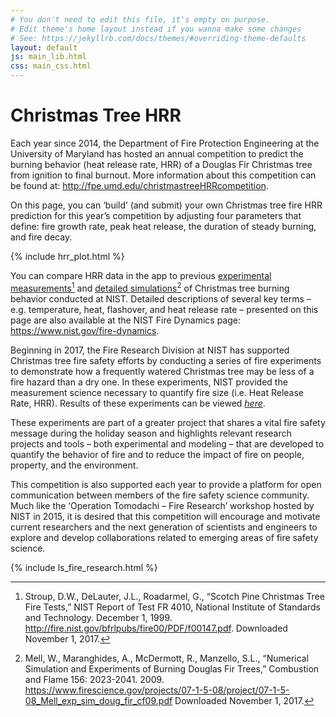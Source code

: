 ```yaml
---
# You don't need to edit this file, it's empty on purpose.
# Edit theme's home layout instead if you wanna make some changes
# See: https://jekyllrb.com/docs/themes/#overriding-theme-defaults
layout: default
js: main_lib.html
css: main_css.html
---
```


# Christmas Tree HRR

Each year since 2014, the Department of Fire Protection Engineering at the
University of Maryland has hosted an annual competition to predict the burning
behavior (heat release rate, HRR) of a Douglas Fir Christmas tree from ignition
to final burnout. More information about this competition can be found at:
<http://fpe.umd.edu/christmastreeHRRcompetition>.

On this page, you can ‘build’ (and submit) your own Christmas tree fire HRR
prediction for this year’s competition by adjusting four parameters that
define: fire growth rate, peak heat release, the duration of steady burning,
and fire decay.

{% include hrr_plot.html %}

You can compare HRR data in the app to previous 
[experimental measurements](http://fire.nist.gov/bfrlpubs/fire00/PDF/f00147.pdf)[^1] 
and [detailed simulations](https://www.firescience.gov/projects/07-1-5-08/project/07-1-5-08_Mell_exp_sim_doug_fir_cf09.pdf)[^2]
of Christmas tree burning behavior conducted at NIST. Detailed descriptions of
several key terms – e.g. temperature, heat, flashover, and heat release rate –
presented on this page are also available at the NIST Fire Dynamics page:
<https://www.nist.gov/fire-dynamics>.

Beginning in 2017, the Fire Research Division at NIST has supported Christmas
tree fire safety efforts by conducting a series of fire experiments to
demonstrate how a frequently watered Christmas tree may be less of a fire
hazard than a dry one. In these experiments, NIST provided the measurement
science necessary to quantify fire size (i.e. Heat Release Rate, HRR). Results
of these experiments can be viewed 
[*here*](https://www.nist.gov/topics/forensic-science/organization-scientific-area-committees-osac/holiday-fire-safety/what-does).

These experiments are part of a greater project that shares a vital fire safety
message during the holiday season and highlights relevant research projects and
tools – both experimental and modeling – that are developed to quantify the
behavior of fire and to reduce the impact of fire on people, property, and the
environment.

This competition is also supported each year to provide a platform for open
communication between members of the fire safety science community. Much like
the ‘Operation Tomodachi – Fire Research’ workshop hosted by NIST in 2015, it
is desired that this competition will encourage and motivate current
researchers and the next generation of scientists and engineers to explore and
develop collaborations related to emerging areas of fire safety science.

{% include ls_fire_research.html %}

[^1]: Stroup, D.W., DeLauter, J.L., Roadarmel, G., “Scotch Pine Christmas Tree Fire Tests,” NIST Report of Test FR 4010, National Institute of Standards and Technology. December 1, 1999.  <http://fire.nist.gov/bfrlpubs/fire00/PDF/f00147.pdf>. Downloaded November 1, 2017.

[^2]: Mell, W., Maranghides, A., McDermott, R., Manzello, S.L., “Numerical Simulation and Experiments of Burning Douglas Fir Trees,” Combustion and Flame 156: 2023-2041. 2009.  <https://www.firescience.gov/projects/07-1-5-08/project/07-1-5-08_Mell_exp_sim_doug_fir_cf09.pdf> Downloaded November 1, 2017.

